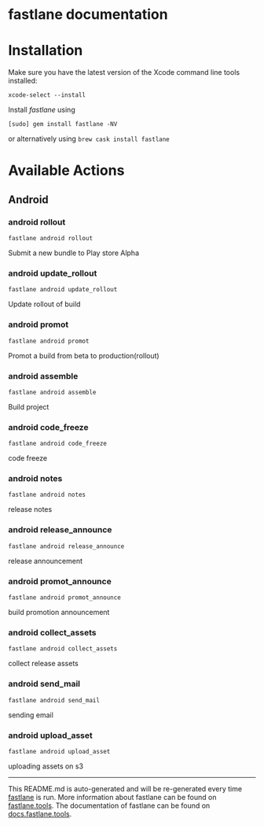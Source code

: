 fastlane documentation
================
# Installation

Make sure you have the latest version of the Xcode command line tools installed:

```
xcode-select --install
```

Install _fastlane_ using
```
[sudo] gem install fastlane -NV
```
or alternatively using `brew cask install fastlane`

# Available Actions
## Android
### android rollout
```
fastlane android rollout
```
Submit a new bundle to Play store Alpha
### android update_rollout
```
fastlane android update_rollout
```
Update rollout of build
### android promot
```
fastlane android promot
```
Promot a build from beta  to production(rollout)
### android assemble
```
fastlane android assemble
```
Build project
### android code_freeze
```
fastlane android code_freeze
```
code freeze
### android notes
```
fastlane android notes
```
release notes
### android release_announce
```
fastlane android release_announce
```
release announcement
### android promot_announce
```
fastlane android promot_announce
```
build promotion announcement
### android collect_assets
```
fastlane android collect_assets
```
collect release assets
### android send_mail
```
fastlane android send_mail
```
sending email
### android upload_asset
```
fastlane android upload_asset
```
uploading assets on s3

----

This README.md is auto-generated and will be re-generated every time [fastlane](https://fastlane.tools) is run.
More information about fastlane can be found on [fastlane.tools](https://fastlane.tools).
The documentation of fastlane can be found on [docs.fastlane.tools](https://docs.fastlane.tools).
